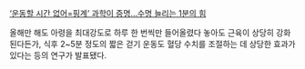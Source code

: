 [‘운동할 시간 없어=핑계’ 과학이 증명…수명 늘리는 1분의 힘](https://www.hani.co.kr/arti/science/science_general/1072868.html)

올해만 해도 아령을 최대강도로 하루 한 번씩만 들어올렸다 놓아도 근육이 상당히 강화된다든가, 식후 2~5분 정도의 짧은 걷기 운동도 혈당 수치를 조절하는 데 상당한 효과가 있다는 등의 연구가 발표됐다.

